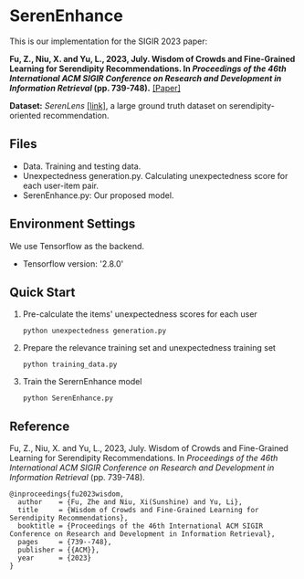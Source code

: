 # SerenEnhance

This is our implementation for the SIGIR 2023 paper: 

**Fu, Z., Niu, X. and Yu, L., 2023, July. Wisdom of Crowds and Fine-Grained Learning for Serendipity Recommendations. In _Proceedings of the 46th International ACM SIGIR Conference on Research and Development in Information Retrieval_ (pp. 739-748).** [[Paper]](https://dl.acm.org/doi/10.1145/3539618.3591787)

**Dataset:**  _SerenLens_ [[link]](https://github.com/zhefu2/SerenLens), a large ground truth dataset on serendipity-oriented recommendation.

 ## Files

- Data. Training and testing data.
- Unexpectedness generation.py. Calculating unexpectedness score for each user-item pair.
- SerenEnhance.py: Our proposed model.

## Environment Settings
 We use Tensorflow as the backend.
 * Tensorflow version: '2.8.0'
 
## Quick Start

1. Pre-calculate the items' unexpectedness scores for each user
    ```
    python unexpectedness generation.py
    ```
2. Prepare the relevance training set and unexpectedness training set
    ```
    python training_data.py
    ```
    
3. Train the SerernEnhance model
    ```
    python SerenEnhance.py
    ```
 

## Reference
Fu, Z., Niu, X. and Yu, L., 2023, July. Wisdom of Crowds and Fine-Grained Learning for Serendipity Recommendations. In _Proceedings of the 46th International ACM SIGIR Conference on Research and Development in Information Retrieval_ (pp. 739-748).


```  
@inproceedings{fu2023wisdom,
  author    = {Fu, Zhe and Niu, Xi(Sunshine) and Yu, Li},
  title     = {Wisdom of Crowds and Fine-Grained Learning for Serendipity Recommendations},
  booktitle = {Proceedings of the 46th International ACM SIGIR Conference on Research and Development in Information Retrieval},
  pages     = {739--748},
  publisher = {{ACM}},
  year      = {2023}
}
```
